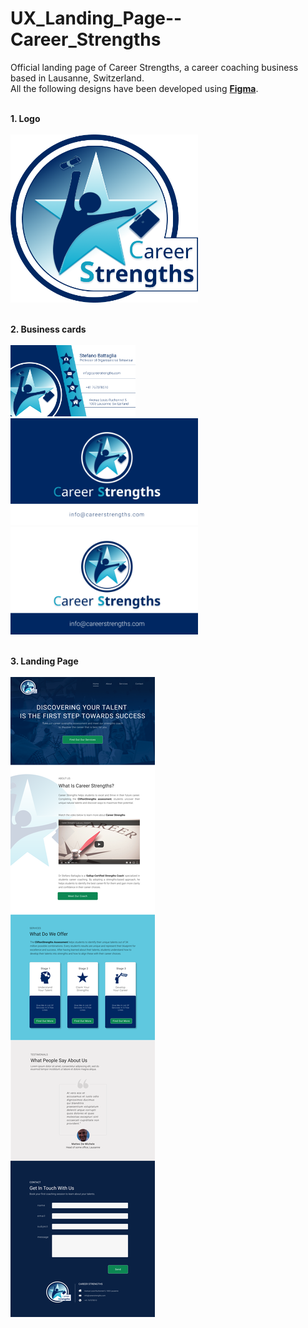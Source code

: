 # UX_Landing_Page--Career_Strengths
Official landing page of Career Strengths, a career coaching business based in Lausanne, Switzerland.
</br>
All the following designs have been developed using <b><a href="https://www.figma.com/">Figma</a></b>.
</br></br>

<b>1. Logo</b>
</br></br>
<img src="https://github.com/MatteoDM23/UX_Landing_Page--Career_Strengths/blob/master/logo.png?raw=true" width="300" height="auto">
</br></br>

<b>2. Business cards</b>
</br></br>
<img src="https://github.com/MatteoDM23/UX_Landing_Page--Career_Strengths/blob/master/Business_Card_Front.png?raw=true" width="200">
&nbsp;&nbsp;&nbsp;
<img src="https://github.com/MatteoDM23/UX_Landing_Page--Career_Strengths/blob/master/Business_Card_Back_dark.png?raw=true" width="300">
&nbsp;&nbsp;&nbsp;
<img src="https://github.com/MatteoDM23/UX_Landing_Page--Career_Strengths/blob/master/Business_Card_Back.png?raw=true" width="300">
</br></br>

<b>3. Landing Page</b>
</br></br>
![Landing Page](Career_Strengths_Landing_Page.png)
</br></br>
</br></br>
</br></br>

